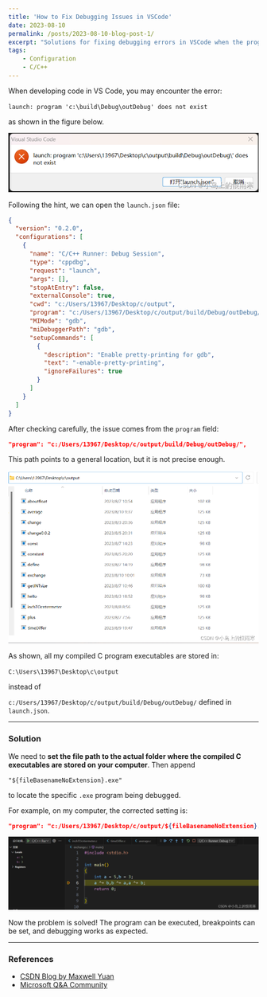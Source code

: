 ```yaml
---
title: 'How to Fix Debugging Issues in VSCode'
date: 2023-08-10
permalink: /posts/2023-08-10-blog-post-1/
excerpt: "Solutions for fixing debugging errors in VSCode when the program path is incorrect."
tags: 
    - Configuration
    - C/C++
---
```


When developing code in VS Code, you may encounter the error:

`launch: program 'c:\build\Debug\outDebug' does not exist`

as shown in the figure below.

![image-1](/images/posts/2023-08/10-1-cover.png)

Following the hint, we can open the `launch.json` file:

```json
{
  "version": "0.2.0",
  "configurations": [
    {
      "name": "C/C++ Runner: Debug Session",
      "type": "cppdbg",
      "request": "launch",
      "args": [],
      "stopAtEntry": false,
      "externalConsole": true,
      "cwd": "c:/Users/13967/Desktop/c/output",
      "program": "c:/Users/13967/Desktop/c/output/build/Debug/outDebug/",
      "MIMode": "gdb",
      "miDebuggerPath": "gdb",
      "setupCommands": [
        {
          "description": "Enable pretty-printing for gdb",
          "text": "-enable-pretty-printing",
          "ignoreFailures": true
        }
      ]
    }
  ]
}
```

After checking carefully, the issue comes from the `program` field:

```json
"program": "c:/Users/13967/Desktop/c/output/build/Debug/outDebug/",
```

This path points to a general location, but it is not precise enough.

![image-2](/images/posts/2023-08/10-1-image-2.png)

As shown, all my compiled C program executables are stored in:

`C:\Users\13967\Desktop\c\output`

instead of

`c:/Users/13967/Desktop/c/output/build/Debug/outDebug/` defined in `launch.json`.

---

### Solution

We need to **set the file path to the actual folder where the compiled C executables are stored on your computer**. Then append

```
"${fileBasenameNoExtension}.exe"
```

to locate the specific `.exe` program being debugged.

For example, on my computer, the corrected setting is:

```json
"program": "c:/Users/13967/Desktop/c/output/${fileBasenameNoExtension}.exe"
```

![image-3](/images/posts/2023-08/10-1-image-3.png)

Now the problem is solved! The program can be executed, breakpoints can be set, and debugging works as expected.

---

### References

* [CSDN Blog by Maxwell Yuan](https://blog.csdn.net/m0_55957625/article/details/130466016)
* [Microsoft Q\&A Community](https://learn.microsoft.com/en-us/answers/questions/1240097/how-to-fix-builddebugoutdebug-does-not-exist)


